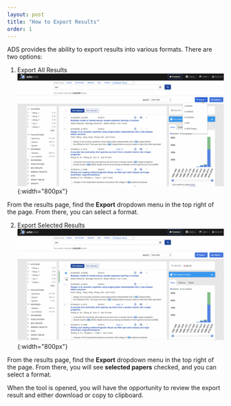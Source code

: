 ```yaml
---
layout: post
title: "How to Export Results"
order: 1
---
```


ADS provides the ability to export results into various formats.  There are two options:

1. Export All Results
![export-all-results](/help/img/export-all-results.gif){:width="800px"}

From the results page, find the **Export** dropdown menu in the top right of the page.  From there, you can select a format.

2. Export Selected Results
![export-selected-results](/help/img/export-selected-results.gif){:width="800px"}

From the results page, find the **Export** dropdown menu in the top right of the page.  From there, you will see **selected papers** checked, and you can select a format.

When the tool is opened, you will have the opportunity to review the export result and either download or copy to clipboard.
